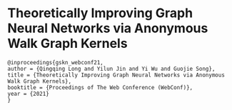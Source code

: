 # Theoretically Improving Graph Neural Networks via Anonymous Walk Graph Kernels

```
@inproceedings{gskn_webconf21,
author = {Qingqing Long and Yilun Jin and Yi Wu and Guojie Song},
title = {Theoretically Improving Graph Neural Networks via Anonymous Walk Graph Kernels},
booktitle = {Proceedings of The Web Conference (WebConf)},
year = {2021}
}
```